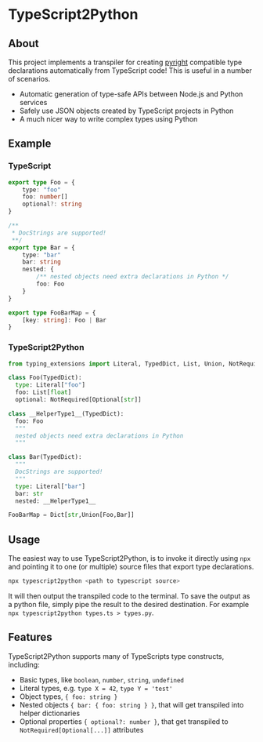 # TypeScript2Python

## About

This project implements a transpiler for creating [pyright](https://github.com/microsoft/pyright) compatible type declarations automatically from TypeScript code! This is useful in a number of scenarios.

- Automatic generation of type-safe APIs between Node.js and Python services
- Safely use JSON objects created by TypeScript projects in Python
- A much nicer way to write complex types using Python

## Example

### TypeScript
```ts
export type Foo = {
    type: "foo"
    foo: number[]
    optional?: string
}

/** 
 * DocStrings are supported!
 **/
export type Bar = {
    type: "bar"
    bar: string
    nested: { 
        /** nested objects need extra declarations in Python */
        foo: Foo
    }
}

export type FooBarMap = { 
    [key: string]: Foo | Bar
}
```

### TypeScript2Python

```python
from typing_extensions import Literal, TypedDict, List, Union, NotRequired, Optional, Tuple, Dict, Any

class Foo(TypedDict):
  type: Literal["foo"]
  foo: List[float]
  optional: NotRequired[Optional[str]]

class __HelperType1__(TypedDict):
  foo: Foo
  """
  nested objects need extra declarations in Python
  """

class Bar(TypedDict):
  """
  DocStrings are supported!
  """
  type: Literal["bar"]
  bar: str
  nested: __HelperType1__

FooBarMap = Dict[str,Union[Foo,Bar]]
```


## Usage

The easiest way to use TypeScript2Python, is to invoke it directly using `npx` and pointing it to one (or multiple) source files that export type declarations.

```bash
npx typescript2python <path to typescript source>
```

It will then output the transpiled code to the terminal.
To save the output as a python file, simply pipe the result to the desired destination.
For example `npx typescript2python types.ts > types.py`.

## Features

TypeScript2Python supports many of TypeScripts type constructs, including:

- Basic types, like `boolean`, `number`, `string`, `undefined`
- Literal types, e.g. `type X = 42`, `type Y = 'test'`
- Object types, `{ foo: string }` 
- Nested objects `{ bar: { foo: string } }`, that will get transpiled into helper dictionaries
- Optional properties `{ optional?: number }`, that get transpiled to `NotRequired[Optional[...]]` attributes
